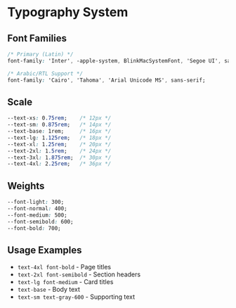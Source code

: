 
# Typography System

## Font Families
```css
/* Primary (Latin) */
font-family: 'Inter', -apple-system, BlinkMacSystemFont, 'Segoe UI', sans-serif;

/* Arabic/RTL Support */
font-family: 'Cairo', 'Tahoma', 'Arial Unicode MS', sans-serif;
```

## Scale
```css
--text-xs: 0.75rem;    /* 12px */
--text-sm: 0.875rem;   /* 14px */
--text-base: 1rem;     /* 16px */
--text-lg: 1.125rem;   /* 18px */
--text-xl: 1.25rem;    /* 20px */
--text-2xl: 1.5rem;    /* 24px */
--text-3xl: 1.875rem;  /* 30px */
--text-4xl: 2.25rem;   /* 36px */
```

## Weights
```css
--font-light: 300;
--font-normal: 400;
--font-medium: 500;
--font-semibold: 600;
--font-bold: 700;
```

## Usage Examples
- `text-4xl font-bold` - Page titles
- `text-2xl font-semibold` - Section headers
- `text-lg font-medium` - Card titles
- `text-base` - Body text
- `text-sm text-gray-600` - Supporting text
